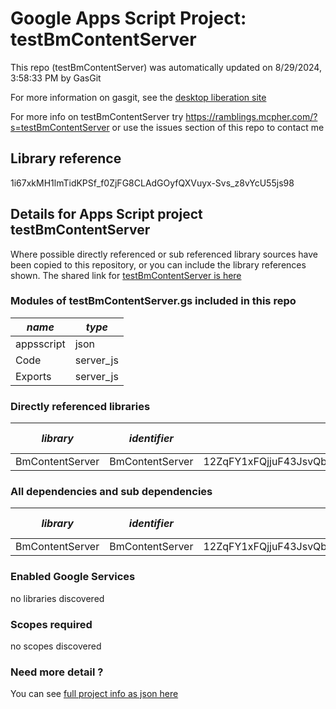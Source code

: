 # Google Apps Script Project: testBmContentServer
This repo (testBmContentServer) was automatically updated on 8/29/2024, 3:58:33 PM by GasGit

For more information on gasgit, see the [desktop liberation site](https://ramblings.mcpher.com/drive-sdk-and-github/migrategasgit/ "desktop liberation")

For more info on testBmContentServer try https://ramblings.mcpher.com/?s=testBmContentServer or use the issues section of this repo to contact me
## Library reference
1i67xkMH1lmTidKPSf_f0ZjFG8CLAdGOyfQXVuyx-Svs_z8vYcU55js98


## Details for Apps Script project testBmContentServer
Where possible directly referenced or sub referenced library sources have been copied to this repository, or you can include the library references shown. 
The shared link for [testBmContentServer is here](https://script.google.com/d/1i67xkMH1lmTidKPSf_f0ZjFG8CLAdGOyfQXVuyx-Svs_z8vYcU55js98/edit?usp=sharing "open in the GAS IDE")

### Modules of testBmContentServer.gs included in this repo
*name*|*type*
--- | --- 
appsscript| json
Code| server_js
Exports| server_js
### Directly referenced libraries
*library*|*identifier*|*key*|*version*|*dev mode*|*source*|
--- | --- | --- | --- | --- | --- 
BmContentServer| BmContentServer|12ZqFY1xFQjjuF43JsvQbOASfPwuiazMKTTlwNSGgxyjHLaJ1HC_hu2w5|7|no|[here](libraries/BmContentServer "library source")
### All dependencies and sub dependencies
*library*|*identifier*|*key*|*version*|*dev mode*|*source*|
--- | --- | --- | --- | --- | --- 
BmContentServer| BmContentServer|12ZqFY1xFQjjuF43JsvQbOASfPwuiazMKTTlwNSGgxyjHLaJ1HC_hu2w5|7|no|[here](libraries/BmContentServer "library source")
### Enabled Google Services
no libraries discovered
### Scopes required
no scopes discovered
### Need more detail ?
You can see [full project info as json here](info.json)
